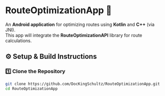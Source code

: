 # RouteOptimizationApp 🚀

An **Android application** for optimizing routes using **Kotlin** and **C++** (via JNI).  
This app will integrate the **RouteOptimizationAPI** library for route calculations.

## ⚙️ Setup & Build Instructions

### **1️⃣ Clone the Repository**
```sh
git clone https://github.com/DocKingSchultz/RouteOptimizationApp.git
cd RouteOptimizationApp
